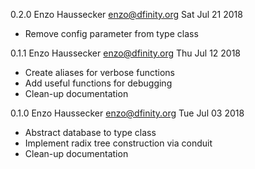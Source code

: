 0.2.0 Enzo Haussecker <enzo@dfinity.org> Sat Jul 21 2018

 * Remove config parameter from type class

0.1.1 Enzo Haussecker <enzo@dfinity.org> Thu Jul 12 2018

 * Create aliases for verbose functions
 * Add useful functions for debugging
 * Clean-up documentation

0.1.0 Enzo Haussecker <enzo@dfinity.org> Tue Jul 03 2018

 * Abstract database to type class
 * Implement radix tree construction via conduit
 * Clean-up documentation

